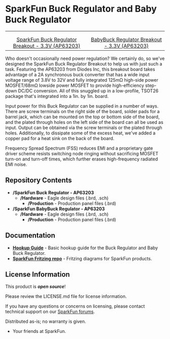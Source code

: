 SparkFun Buck Regulator and Baby Buck Regulator
========================================

<table class="table table-hover table-striped table-bordered">
    <tr>
        <th class="text-center"> 
        </th>
        <th class="text-center">
        </th>
    </tr>
    <tr align="center">
        <td><a href="https://www.sparkfun.com/products/18356"><img src="https://cdn.sparkfun.com/assets/parts/1/7/7/0/3/18356-SparkFun_Buck_Regulator_Breakout_-_3.3V__AP63203_-01.jpg" alt=""></a></td>
        <td><a href="https://www.sparkfun.com/products/18357"><img src="https://cdn.sparkfun.com/assets/parts/1/7/7/0/5/18357-SparkFun_BabyBuck_Regulator_Breakout_-_3.3V__AP63203_-01.jpg" alt=""></a></td>
    </tr>
    <tr align="center">
        <td><a href="https://www.sparkfun.com/products/18356">SparkFun Buck Regulator Breakout - 3.3V (AP63203)</a></td>
        <td><a href="https://www.sparkfun.com/products/18357">BabyBuck Regulator Breakout - 3.3V (AP63203)</a></td>
    </tr>
</table>


Who doesn't occasionally need power regulation? We certainly do, so we've designed the SparkFun Buck Regulator Breakout to help us with just such a task. Featuring the AP63203 from Diodes Inc, this breakout board takes advantage of a 2A synchronous buck converter that has a wide input voltage range of 3.8V to 32V and fully integrated 125mΩ high-side power MOSFET/68mΩ lowside power MOSFET to provide high-efficiency step-down DC/DC conversion. All of this snuggled up in a low-profile, TSOT26 package that's integrated into a 1in. by 1in. board. 

Input power for this Buck Regulator can be supplied in a number of ways. There are screw terminals on the right side of the board, solder pads for a barrel jack, which can be mounted on the top or bottom side of the board, and the plated through holes on the left side of the board can all be used as input. Output can be obtained via the screw terminals or the plated through holes. Additionally, to dissipate some of the excess heat, we've added a copper pad for a heat sink on the back of the board.

Frequency Spread Spectrum (FSS) reduces EMI and a proprietary gate driver scheme resists switching node ringing without sacrificing MOSFET turn-on and turn-off times, which further erases high-frequency radiated EMI noise.

Repository Contents
-------------------

* **/SparkFun Buck Regulator - AP63203**
    * **/Hardware** - Eagle design files (.brd, .sch)
        * **/Production** - Production panel files (.brd)
* **/SparkFun BabyBuck Regulator - AP63203**
    * **/Hardware** - Eagle design files (.brd, .sch)
        * **/Production** - Production panel files (.brd)

Documentation
--------------
* **[Hookup Guide](https://learn.sparkfun.com/tutorials/buck-regulator-hookup-guide)** - Basic hookup guide for the Buck Regulator and Baby Buck Regulator.
* **[SparkFun Fritzing repo](https://github.com/sparkfun/Fritzing_Parts)** - Fritzing diagrams for SparkFun products.

License Information
-------------------

This product is _**open source**_! 

Please review the LICENSE.md file for license information. 

If you have any questions or concerns on licensing, please contact technical support on our [SparkFun forums](https://forum.sparkfun.com/viewforum.php?f=152).

Distributed as-is; no warranty is given.

- Your friends at SparkFun.

_<COLLABORATION CREDIT>_
